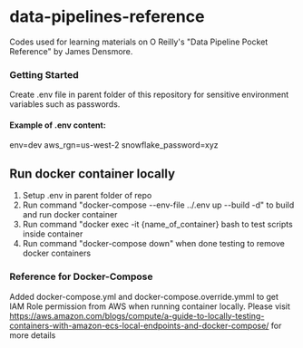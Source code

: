 # data-pipelines-reference
Codes used for learning materials on O Reilly's "Data Pipeline Pocket Reference" by James Densmore.

### Getting Started
Create .env file in parent folder of this repository for sensitive environment variables such as passwords.

#### Example of .env content:
env=dev
aws_rgn=us-west-2
snowflake_password=xyz

## Run docker container locally
1. Setup .env in parent folder of repo
2. Run command "docker-compose --env-file ../.env up --build -d" to build and run docker container
3. Run command "docker exec -it {name_of_container} bash to test scripts inside container
4. Run command "docker-compose down" when done testing to remove docker containers

### Reference for Docker-Compose
Added docker-compose.yml and docker-compose.override.ymml to get IAM Role permission from AWS when running container locally.
Please visit https://aws.amazon.com/blogs/compute/a-guide-to-locally-testing-containers-with-amazon-ecs-local-endpoints-and-docker-compose/ for more details